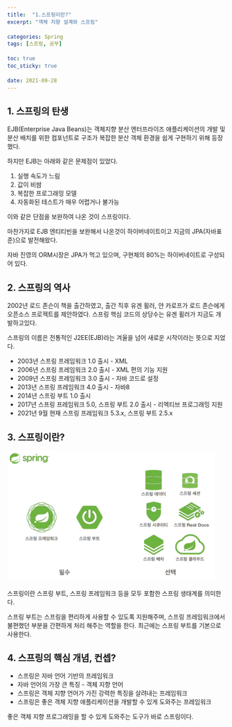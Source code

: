 ```yaml
---
title:  "1.스프링이란?"
excerpt: "객체 지향 설계와 스프링"

categories: Spring
tags: [스프링, 공부]

toc: true
toc_sticky: true

date: 2021-09-28
---
```


## 1. 스프링의 탄생

EJB(Enterprise Java Beans)는 객체지향 분산 엔터프라이즈 애플리케이션의 개발 및 분산 배치를 위한 컴포넌트로 구조가 복잡한 분산 객체 환경을 쉽게 구현하기 위해 등장했다. 

하지만 EJB는 아래와 같은 문제점이 있었다.

1. 실행 속도가 느림
2. 값이 비쌈
3. 복잡한 프로그래밍 모델
4. 자동화된 테스트가 매우 어렵거나 불가능

이와 같은 단점을 보완하여 나온 것이 스프링이다.



마찬가지로 EJB 엔티티빈을 보완해서 나온것이 하이버네이트이고 지금의 JPA(자바표준)으로 발전해왔다.

자바 진영의 ORM시장은 JPA가 먹고 있으며, 구현체의 80%는 하이버네이트로 구성되어 있다.



## 2. 스프링의 역사

2002년 로드 존슨이 책을 출간하였고, 출간 직후 유겐 휠러, 얀 카로프가 로드 존슨에게 오픈소스 프로젝트를 제안하였다. 스프링 핵심 코드의 상당수는 유겐 휠러가 지금도 개발하고있다.

스프링의 이름은 전통적인 J2EE(EJB)라는 겨울을 넘어 새로운 시작이라는 뜻으로 지었다.

- 2003년 스프링 프레임워크 1.0 출시 - XML
- 2006년 스프링 프레임워크 2.0 출시 - XML 편의 기능 지원
- 2009년 스프링 프레임워크 3.0 출시 - 자바 코드로 설정
- 2013년 스프링 프레임워크 4.0 출시 - 자바8
- 2014년 스프링 부트 1.0 출시
- 2017년 스프링 프레임워크 5.0, 스프링 부트 2.0 출시 - 리엑티브 프로그래밍 지원
- 2021년 9월 현재 스프링 프레임워크 5.3.x, 스프링 부트 2.5.x



## 3. 스프링이란?

<img src="/assets/images/2021-09-28-spring01/image-20210928230354300.png" alt="image-20210928230354300" style="zoom: 80%;" />

스프링이란 스프링 부트, 스프링 프레임워크 등을 모두 포함한 스프링 생태계를 의미한다.

스프링 부트는 스프링을 편리하게 사용할 수 있도록 지원해주며, 스프링 프레임워크에서 불편했던 부분을 간편하게 처리 해주는 역할을 한다. 최근에는 스프링 부트를 기본으로 사용한다.



## 4. 스프링의 핵심 개념, 컨셉?

- 스프링은 자바 언어 기반의 프레임워크
- 자바 언어의 가장 큰 특징 - 객체 지향 언어
- 스프링은 객체 지향 언어가 가진 강력한 특징을 살려내는 프레임워크
- 스프링은 좋은 객체 지향 애플리케이션을 개발할 수 있게 도와주는 프레임워크

 좋은 객체 지향 프로그래밍을 할 수 있게 도와주는 도구가 바로 스프링이다.

